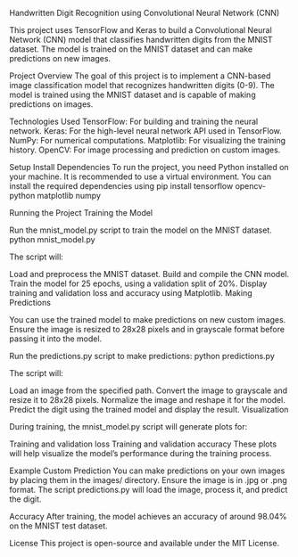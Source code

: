 Handwritten Digit Recognition using Convolutional Neural Network (CNN)

This project uses TensorFlow and Keras to build a Convolutional Neural Network (CNN) model that classifies handwritten digits from the MNIST dataset. The model is trained on the MNIST dataset and can make predictions on new images.

Project Overview
The goal of this project is to implement a CNN-based image classification model that recognizes handwritten digits (0-9). The model is trained using the MNIST dataset and is capable of making predictions on images.

Technologies Used
TensorFlow: For building and training the neural network.
Keras: For the high-level neural network API used in TensorFlow.
NumPy: For numerical computations.
Matplotlib: For visualizing the training history.
OpenCV: For image processing and prediction on custom images.

Setup
Install Dependencies
To run the project, you need Python installed on your machine. It is recommended to use a virtual environment. You can install the required dependencies using
pip install tensorflow opencv-python matplotlib numpy

Running the Project
Training the Model

Run the mnist_model.py script to train the model on the MNIST dataset.
python mnist_model.py


The script will:

Load and preprocess the MNIST dataset.
Build and compile the CNN model.
Train the model for 25 epochs, using a validation split of 20%.
Display training and validation loss and accuracy using Matplotlib.
Making Predictions

You can use the trained model to make predictions on new custom images. Ensure the image is resized to 28x28 pixels and in grayscale format before passing it into the model.

Run the predictions.py script to make predictions:
python predictions.py

The script will:

Load an image from the specified path.
Convert the image to grayscale and resize it to 28x28 pixels.
Normalize the image and reshape it for the model.
Predict the digit using the trained model and display the result.
Visualization

During training, the mnist_model.py script will generate plots for:

Training and validation loss
Training and validation accuracy
These plots will help visualize the model’s performance during the training process.

Example Custom Prediction
You can make predictions on your own images by placing them in the images/ directory. Ensure the image is in .jpg or .png format. The script predictions.py will load the image, process it, and predict the digit.

Accuracy
After training, the model achieves an accuracy of around 98.04% on the MNIST test dataset.

License
This project is open-source and available under the MIT License.

